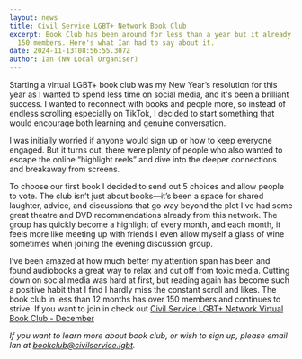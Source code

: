```yaml
---
layout: news
title: Civil Service LGBT+ Network Book Club
excerpt: Book Club has been around for less than a year but it already has over
  150 members. Here's what Ian had to say about it.
date: 2024-11-13T08:56:55.307Z
author: Ian (NW Local Organiser)
---
```

Starting a virtual LGBT+ book club was my New Year’s resolution for this year as I wanted to spend less time on social media, and it's been a brilliant success. I wanted to reconnect with books and people more, so instead of endless scrolling especially on TikTok, I decided to start something that would encourage both learning and genuine conversation.

I was initially worried if anyone would sign up or how to keep everyone engaged. But it turns out, there were plenty of people who also wanted to escape the online “highlight reels” and dive into the deeper connections and breakaway from screens.

To choose our first book I decided to send out 5 choices and allow people to vote. The club isn’t just about books—it’s been a space for shared laughter, advice, and discussions that go way beyond the plot I’ve had some great theatre and DVD recommendations already from this network. The group has quickly become a highlight of every month, and each month, it feels more like meeting up with friends I even allow myself a glass of wine sometimes when joining the evening discussion group.

I’ve been amazed at how much better my attention span has been and found audiobooks a great way to relax and cut off from toxic media. Cutting down on social media was hard at first, but reading again has become such a positive habit that I find I hardly miss the constant scroll and likes. The book club in less than 12 months has over 150 members and continues to strive. If you want to join in check out [Civil Service LGBT+ Network Virtual Book Club - December](https://eur03.safelinks.protection.outlook.com/?url=https%3A%2F%2Fwww.civilservice.lgbt%2Fevent%2F2024-10-22-civil-service-lgbt-network-virtual-book-club-december%2F&data=05%7C02%7Cross.starkie%40hmrc.gov.uk%7Cd5088737ecbb49dec9cc08dd03bb7eca%7Cac52f73cfd1a4a9a8e7a4a248f3139e1%7C0%7C0%7C638670826070242259%7CUnknown%7CTWFpbGZsb3d8eyJFbXB0eU1hcGkiOnRydWUsIlYiOiIwLjAuMDAwMCIsIlAiOiJXaW4zMiIsIkFOIjoiTWFpbCIsIldUIjoyfQ%3D%3D%7C0%7C%7C%7C&sdata=6MSLtMUT118sBnTchDrnKVJ%2BItZxz3BRPqTQ4Xg6MAc%3D&reserved=0 "https\://www.civilservice.lgbt/event/2024-10-22-civil-service-lgbt-network-virtual-book-club-december/")

*If you want to learn more about book club, or wish to sign up, please email Ian at [bookclub@civilservice.lgbt](mailto:bookclub@civilservice.lgbt).*